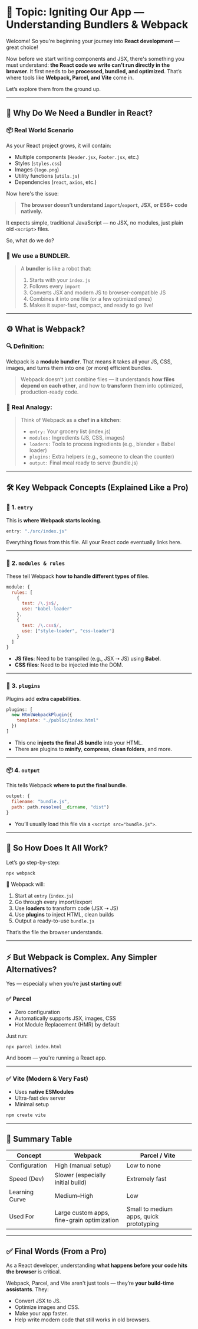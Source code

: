 
# 🚀 **Topic: Igniting Our App — Understanding Bundlers & Webpack**

Welcome! So you're beginning your journey into **React development** — great choice!

Now before we start writing components and JSX, there's something you must understand: **the React code we write can’t run directly in the browser**. It first needs to be **processed, bundled, and optimized**. That’s where tools like **Webpack, Parcel, and Vite** come in.

Let’s explore them from the ground up.

---

## 🧠 **Why Do We Need a Bundler in React?**

### 📦 Real World Scenario

As your React project grows, it will contain:

* Multiple components (`Header.jsx`, `Footer.jsx`, etc.)
* Styles (`styles.css`)
* Images (`logo.png`)
* Utility functions (`utils.js`)
* Dependencies (`react`, `axios`, etc.)

Now here's the issue:

> **The browser doesn’t understand `import`/`export`, JSX, or ES6+ code natively.**

It expects simple, traditional JavaScript — no JSX, no modules, just plain old `<script>` files.

So, what do we do?

### 🔧 **We use a BUNDLER.**

> A **bundler** is like a robot that:
>
> 1. Starts with your `index.js`
> 2. Follows every `import`
> 3. Converts JSX and modern JS to browser-compatible JS
> 4. Combines it into one file (or a few optimized ones)
> 5. Makes it super-fast, compact, and ready to go live!

---

## ⚙️ **What is Webpack?**

### 🔍 **Definition**:

Webpack is a **module bundler**. That means it takes all your JS, CSS, images, and turns them into one (or more) efficient bundles.

> Webpack doesn’t just combine files — it understands **how files depend on each other**, and how to **transform** them into optimized, production-ready code.

### 📌 Real Analogy:

> Think of Webpack as a **chef in a kitchen**:
>
> * `entry:` Your grocery list (index.js)
> * `modules:` Ingredients (JS, CSS, images)
> * `loaders:` Tools to process ingredients (e.g., blender = Babel loader)
> * `plugins:` Extra helpers (e.g., someone to clean the counter)
> * `output:` Final meal ready to serve (bundle.js)

---

## 🛠 Key Webpack Concepts (Explained Like a Pro)

### 📍 1. `entry`

This is **where Webpack starts looking**.

```js
entry: "./src/index.js"
```

Everything flows from this file. All your React code eventually links here.

---

### 🧱 2. `modules & rules`

These tell Webpack **how to handle different types of files**.

```js
module: {
  rules: [
    {
      test: /\.js$/,
      use: "babel-loader"
    },
    {
      test: /\.css$/,
      use: ["style-loader", "css-loader"]
    }
  ]
}
```

* **JS files**: Need to be transpiled (e.g., JSX ➝ JS) using **Babel**.
* **CSS files**: Need to be injected into the DOM.

---

### 🔌 3. `plugins`

Plugins add **extra capabilities**.

```js
plugins: [
  new HtmlWebpackPlugin({
    template: "./public/index.html"
  })
]
```

* This one **injects the final JS bundle** into your HTML.
* There are plugins to **minify**, **compress**, **clean folders**, and more.

---

### 📦 4. `output`

This tells Webpack **where to put the final bundle**.

```js
output: {
  filename: "bundle.js",
  path: path.resolve(__dirname, "dist")
}
```

* You’ll usually load this file via a `<script src="bundle.js">`.

---

## 🧪 So How Does It All Work?

Let’s go step-by-step:

```bash
npx webpack
```

🔁 Webpack will:

1. Start at `entry` (`index.js`)
2. Go through every import/export
3. Use **loaders** to transform code (JSX ➝ JS)
4. Use **plugins** to inject HTML, clean builds
5. Output a ready-to-use `bundle.js`

That’s the file the browser understands.

---

## ⚡ But Webpack is Complex. Any Simpler Alternatives?

Yes — especially when you’re **just starting out**!

### ✅ **Parcel**

* Zero configuration
* Automatically supports JSX, images, CSS
* Hot Module Replacement (HMR) by default

Just run:

```bash
npx parcel index.html
```

And boom — you're running a React app.

---

### ✅ **Vite** (Modern & Very Fast)

* Uses **native ESModules**
* Ultra-fast dev server
* Minimal setup

```bash
npm create vite
```

---

## 🧠 Summary Table

| Concept        | Webpack                                    | Parcel / Vite                           |
| -------------- | ------------------------------------------ | --------------------------------------- |
| Configuration  | High (manual setup)                        | Low to none                             |
| Speed (Dev)    | Slower (especially initial build)          | Extremely fast                          |
| Learning Curve | Medium–High                                | Low                                     |
| Used For       | Large custom apps, fine-grain optimization | Small to medium apps, quick prototyping |

---

## ✅ Final Words (From a Pro)

As a React developer, understanding **what happens before your code hits the browser** is critical.

Webpack, Parcel, and Vite aren't just tools — they’re **your build-time assistants**. They:

* Convert JSX to JS.
* Optimize images and CSS.
* Make your app faster.
* Help write modern code that still works in old browsers.